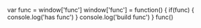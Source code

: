 var func = window['func']
window['func'] = function() {
    if(func) {
        console.log('has func')
    }
    console.log('build func')
}
func()